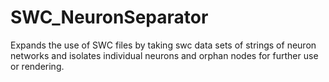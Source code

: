 # SWC_NeuronSeparator
Expands the use of SWC files by taking swc data sets of strings of neuron networks and isolates individual neurons and orphan nodes for further use or rendering.
